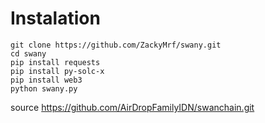 
# Instalation

```
git clone https://github.com/ZackyMrf/swany.git
cd swany
pip install requests
pip install py-solc-x
pip install web3
python swany.py
```



source https://github.com/AirDropFamilyIDN/swanchain.git
